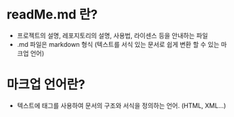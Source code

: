 # readMe.md 란?

- 프로젝트의 설명, 레포지토리의 설명, 사용법, 라이센스 등을 안내하는 파일
- .md 파일은 markdown 형식 (텍스트를 서식 있는 문서로 쉽게 변환 할 수 있는 마크업 언어)

# 마크업 언어란?
- 텍스트에 태그를 사용하여 문서의 구조와 서식을 정의하는 언어. (HTML, XML...)
